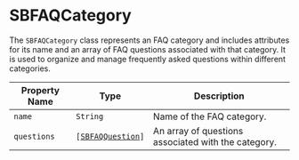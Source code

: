 # SBFAQCategory

The `SBFAQCategory` class represents an FAQ category and includes attributes for its name and an array of FAQ questions associated with that category. It is used to organize and manage frequently asked questions within different categories.

| **Property Name** | **Type**                                                   | **Description** |
| ---|------------------------------------------------------------| --- |
| `name` | `String`                                                   | Name of the FAQ category. |
| `questions` | <code>[[SBFAQQuestion](object-model/sbfaqquestion)]</code> | An array of questions associated with the category. |
